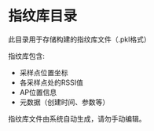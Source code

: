 # 指纹库目录

此目录用于存储构建的指纹库文件（.pkl格式）

指纹库包含:
- 采样点位置坐标
- 各采样点处的RSSI值
- AP位置信息
- 元数据（创建时间、参数等）

指纹库文件由系统自动生成，请勿手动编辑。
